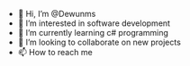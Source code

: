 - 👋 Hi, I’m @Dewunms
- 👀 I’m interested in software development
- 🌱 I’m currently learning c# programming
- 💞️ I’m looking to collaborate on new projects
- 📫 How to reach me 

<!---
Dewunms/Dewunms is a ✨ special ✨ repository because its `README.md` (this file) appears on your GitHub profile.
You can click the Preview link to take a look at your changes.
--->
 
